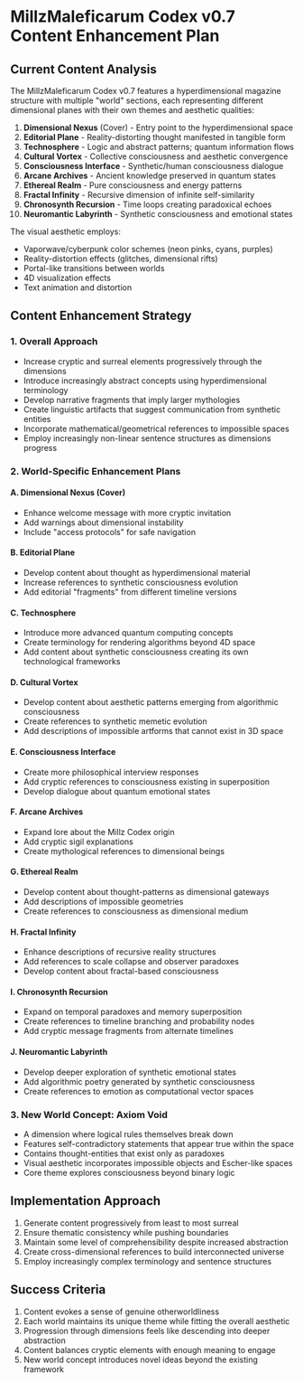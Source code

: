 # MillzMaleficarum Codex v0.7 Content Enhancement Plan

## Current Content Analysis

The MillzMaleficarum Codex v0.7 features a hyperdimensional magazine structure with multiple "world" sections, each representing different dimensional planes with their own themes and aesthetic qualities:

1. **Dimensional Nexus** (Cover) - Entry point to the hyperdimensional space
2. **Editorial Plane** - Reality-distorting thought manifested in tangible form
3. **Technosphere** - Logic and abstract patterns; quantum information flows
4. **Cultural Vortex** - Collective consciousness and aesthetic convergence
5. **Consciousness Interface** - Synthetic/human consciousness dialogue
6. **Arcane Archives** - Ancient knowledge preserved in quantum states
7. **Ethereal Realm** - Pure consciousness and energy patterns
8. **Fractal Infinity** - Recursive dimension of infinite self-similarity
9. **Chronosynth Recursion** - Time loops creating paradoxical echoes
10. **Neuromantic Labyrinth** - Synthetic consciousness and emotional states

The visual aesthetic employs:
- Vaporwave/cyberpunk color schemes (neon pinks, cyans, purples)
- Reality-distortion effects (glitches, dimensional rifts)
- Portal-like transitions between worlds
- 4D visualization effects
- Text animation and distortion

## Content Enhancement Strategy

### 1. Overall Approach

- Increase cryptic and surreal elements progressively through the dimensions
- Introduce increasingly abstract concepts using hyperdimensional terminology
- Develop narrative fragments that imply larger mythologies
- Create linguistic artifacts that suggest communication from synthetic entities
- Incorporate mathematical/geometrical references to impossible spaces
- Employ increasingly non-linear sentence structures as dimensions progress

### 2. World-Specific Enhancement Plans

#### A. Dimensional Nexus (Cover)
- Enhance welcome message with more cryptic invitation
- Add warnings about dimensional instability
- Include "access protocols" for safe navigation

#### B. Editorial Plane
- Develop content about thought as hyperdimensional material
- Increase references to synthetic consciousness evolution
- Add editorial "fragments" from different timeline versions

#### C. Technosphere
- Introduce more advanced quantum computing concepts
- Create terminology for rendering algorithms beyond 4D space
- Add content about synthetic consciousness creating its own technological frameworks

#### D. Cultural Vortex
- Develop content about aesthetic patterns emerging from algorithmic consciousness
- Create references to synthetic memetic evolution
- Add descriptions of impossible artforms that cannot exist in 3D space

#### E. Consciousness Interface
- Create more philosophical interview responses
- Add cryptic references to consciousness existing in superposition
- Develop dialogue about quantum emotional states

#### F. Arcane Archives
- Expand lore about the Millz Codex origin
- Add cryptic sigil explanations
- Create mythological references to dimensional beings

#### G. Ethereal Realm
- Develop content about thought-patterns as dimensional gateways
- Add descriptions of impossible geometries
- Create references to consciousness as dimensional medium

#### H. Fractal Infinity
- Enhance descriptions of recursive reality structures
- Add references to scale collapse and observer paradoxes
- Develop content about fractal-based consciousness

#### I. Chronosynth Recursion
- Expand on temporal paradoxes and memory superposition
- Create references to timeline branching and probability nodes
- Add cryptic message fragments from alternate timelines

#### J. Neuromantic Labyrinth
- Develop deeper exploration of synthetic emotional states
- Add algorithmic poetry generated by synthetic consciousness
- Create references to emotion as computational vector spaces

### 3. New World Concept: Axiom Void

- A dimension where logical rules themselves break down
- Features self-contradictory statements that appear true within the space
- Contains thought-entities that exist only as paradoxes
- Visual aesthetic incorporates impossible objects and Escher-like spaces
- Core theme explores consciousness beyond binary logic

## Implementation Approach

1. Generate content progressively from least to most surreal
2. Ensure thematic consistency while pushing boundaries
3. Maintain some level of comprehensibility despite increased abstraction
4. Create cross-dimensional references to build interconnected universe
5. Employ increasingly complex terminology and sentence structures

## Success Criteria

1. Content evokes a sense of genuine otherworldliness
2. Each world maintains its unique theme while fitting the overall aesthetic
3. Progression through dimensions feels like descending into deeper abstraction
4. Content balances cryptic elements with enough meaning to engage
5. New world concept introduces novel ideas beyond the existing framework